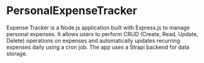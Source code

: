 # PersonalExpenseTracker

Expense Tracker is a Node.js application built with Express.js to manage personal expenses. It allows users to perform CRUD (Create, Read, Update, Delete) operations on expenses and automatically updates recurring expenses daily using a cron job. The app uses a Strapi backend for data storage.

